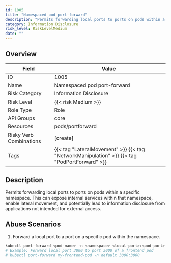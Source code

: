 ```yaml
---
id: 1005
title: "Namespaced pod port-forward"
description: "Permits forwarding local ports to ports on pods within a specific namespace. This can expose internal services within that namespace, enable lateral movement, and potentially lead to information disclosure from applications not intended for external access."
category: Information Disclosure
risk_level: RiskLevelMedium
date: ""
---
```


## Overview

| Field                   | Value                                                                                        |
| ----------------------- | -------------------------------------------------------------------------------------------- |
| ID                      | 1005                                                                                         |
| Name                    | Namespaced pod port-forward                                                                  |
| Risk Category           | Information Disclosure                                                                       |
| Risk Level              | {{< risk Medium >}}                                                                          |
| Role Type               | Role                                                                                         |
| API Groups              | core                                                                                         |
| Resources               | pods/portforward                                                                             |
| Risky Verb Combinations | [create]                                                                                     |
| Tags                    | {{< tag "LateralMovement" >}} {{< tag "NetworkManipulation" >}} {{< tag "PodPortForward" >}} |

## Description

Permits forwarding local ports to ports on pods within a specific namespace. This can expose internal services within that namespace, enable lateral movement, and potentially lead to information disclosure from applications not intended for external access.

## Abuse Scenarios

1. Forward a local port to a port on a specific pod within the namespace.

```bash
kubectl port-forward <pod-name> -n <namespace> <local-port>:<pod-port>
# Example: Forward local port 3000 to port 3000 of a frontend pod
# kubectl port-forward my-frontend-pod -n default 3000:3000

```

